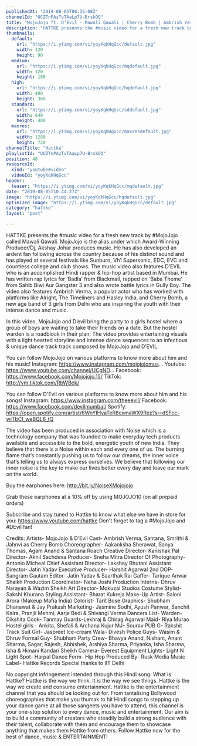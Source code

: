 ```yaml
---
publishedAt: "2019-08-05T06:35:08Z"
channelId: "UCZTnPAzTvTAaLp7U-BrskOQ"
title: "MojoJojo ft. D’Evil - Mawali Qawali | Cherry Bomb | Ambrish Verma  | Desi Hip Hop 2019 | Hattke"
description: "HATTKE presents the #music video for a fresh new track by #MojoJojo called Mawali Qawali. MojoJojo is the alias under which Award-Winning Producer/Dj, Akshay Johar produces music. He has also developed an ardent fan following across the country because of his distinct sound and has played at several festivals like Sunburn, Vh1 Supersonic, EDC, EVC and countless college and club shows. The music video also features D’EVIL who is an accomplished Hindi rapper & hip-hop artist based in Mumbai. He has written rap lyrics for ‘Badla’ from Blackmail, rapped on ‘Baba Theme’ from Sahib Biwi Aur Gangster 3 and also wrote battle lyrics in Gully Boy. The video also features Ambrish Verma, a popular actor who has worked with platforms like Alright, The Timeliners and Hasley India, and Cherry Bomb, a new age band of 3 girls from Delhi who are inspiring the youth with their intense dance and music. \n\nIn this video, MojoJojo and D’evil bring the party to a girls hostel where a group of boys are waiting to take their friends on a date. But the hostel warden is a roadblock in their plan. The video provides entertaining visuals with a light hearted storyline and intense dance sequences to an infectious & unique dance track track composed by MojoJojo and D’EVIL. \n\nYou can follow MojoJojo on various platforms to know more about him and his music! \nInstagram: https://www.instagram.com/mojojojomus... \nYoutube: https://www.youtube.com/channel/UCgND... \nFacebook: https://www.facebook.com/Mojojojo.15/\nTikTok: http://vm.tiktok.com/RbWBek/\n\nYou can follow D'Evil on various platforms to know more about him and his songs! \nInstagram: https://www.instagram.com/theeevil/\nFacebook: https://www.facebook.com/devilmumbai/\nSpotify: https://open.spotify.com/artist/6WnYIHyaTeR8cxmaWX9Rez?si=dSFcc-wiTbCl_weBQL6_tQ\n\nThe video has been produced in association with Noise which is a technology company that was founded to make everyday tech products available and accessible to the bold, energetic youth of new India. They believe that there is a Noise within each and every one of us. The burning flame that’s constantly pushing us to follow our dreams, the inner voice that’s telling us to always express ourselves. We believe that following our inner noise is the key to make our lives better every day and leave our mark on the world. \n\nBuy the earphones here: http://bit.ly/NoiseXMojojojo\n\nGrab these earphones at a 10% off by using MOJOJO10 (on all prepaid orders) \n\nSubscribe and stay tuned to Hattke to know what else we have in store for you: https://www.youtube.com/hattke Don't forget to tag a #MojoJojo and #DEvil fan!\n\nCredits:\nArtists- MojoJojo & D’Evil\nCast- Ambrish Verma, Santana, Smrithi & Jahnvi as Cherry Bomb\nChoreographer- Aakanksha Sherawat, Sanya Thomas, Agam Anand & Santana Roach\nCreative Director- Kanishak Pal\nDirector- Akhil Sachdeva\nProducer- Sneha Mitra\nDirector Of Photography- Antonio Micheal\nChief Assistant Director- Lakshay Bhutani\nAssistant Director- Jatin Yadav\nExecutive Producer- Harshit Agarwal\n2nd DOP- Sangram Gautam\nEditor- Jatin Yadav & Saarthak Rai\nGaffer- Tarique Anwar Shaikh\nProduction Coordinator- Neha Joshi\nProduction Interns- Dhruv Narayan & Wazim Sheikh\nArt Director- Mokuzai Studios \nCostume Stylist- Sakshi Khurana\nStyling Assistant- Bharat Kukreja\nMake-Up Artist- Saloni Arora (Makeup Mafia India)\nColorist- Tarit Bose\nGraphics- Shubham Dhanawat & Jay Prakash\nMarketing- Jasmine Sodhi, Ayush Panwar, Sanchit Kalra, Pranjli Mehmi, Aarja Bedi & Shivangi Verma\nDancers List-\nWarden-Dikshita\nCook- Tanmay\nGuards-Lekhraj & Chirag Agarwal\nMaid- Riya Murao\nHostel girls - Ankita, Shefali & Archana Kujur\nMJ- Sourav\nPUB G- Rakshit\nTrack Suit Girl- Jaspreet\nIce-cream Wala- Divesh\nPolice Guys- Wasim & Dhruv\nFormal Guy- Shubham\nParty Crew- Bhavya Anand, Nishant, Anant Sharma, Sagar, Rajesh, Abhishek, Arshiya Sharma, Priyanka, Isha Sharma, Isha & Himani Kandari\nSheikh\nCamera- Everest Equipment\nLights- Light N Light\nSpot- Harpal\nDance Form- Hip Hop\nProduced By- Rusk Media\nMusic Label- Hattke Records \nSpecial thanks to IIT Delhi \n\nNo copyright infringement intended through this Hindi song.\nWhat is Hattke? Hattke is the way we think. It is the way we see things. Hattke is the way we create and consume entertainment. Hattke is the entertainment channel that you should be looking out for. From tantalising Bollywood choreographies that make you thumak to hit Hindi songs to stepping up your dance game at all those sangeets you have to attend, this channel is your one-stop solution to every dance, music and entertainment. \nOur aim is to build a community of creators who steadily build a strong audience with their talent, collaborate with them and encourage them to showcase anything that makes them Hattke from others.\nFollow Hattke now for the best of dance, music & ENTERTAINMENT!"
thumbnails:
  default:
    url: "https://i.ytimg.com/vi/yoyKqkHqGcc/default.jpg"
    width: 120
    height: 90
  medium:
    url: "https://i.ytimg.com/vi/yoyKqkHqGcc/mqdefault.jpg"
    width: 320
    height: 180
  high:
    url: "https://i.ytimg.com/vi/yoyKqkHqGcc/hqdefault.jpg"
    width: 480
    height: 360
  standard:
    url: "https://i.ytimg.com/vi/yoyKqkHqGcc/sddefault.jpg"
    width: 640
    height: 480
  maxres:
    url: "https://i.ytimg.com/vi/yoyKqkHqGcc/maxresdefault.jpg"
    width: 1280
    height: 720
channelTitle: "Hattke"
playlistId: "UUZTnPAzTvTAaLp7U-BrskOQ"
position: 48
resourceId:
  kind: "youtube#video"
  videoId: "yoyKqkHqGcc"
header:
  teaser: "https://i.ytimg.com/vi/yoyKqkHqGcc/mqdefault.jpg"
date: "2019-08-05T10:44:27Z"
image: "https://i.ytimg.com/vi/yoyKqkHqGcc/hqdefault.jpg"
optimized_image: "https://i.ytimg.com/vi/yoyKqkHqGcc/default.jpg"
category: "hattke"
layout: "post"

---
```

HATTKE presents the #music video for a fresh new track by #MojoJojo called Mawali Qawali. MojoJojo is the alias under which Award-Winning Producer/Dj, Akshay Johar produces music. He has also developed an ardent fan following across the country because of his distinct sound and has played at several festivals like Sunburn, Vh1 Supersonic, EDC, EVC and countless college and club shows. The music video also features D’EVIL who is an accomplished Hindi rapper & hip-hop artist based in Mumbai. He has written rap lyrics for ‘Badla’ from Blackmail, rapped on ‘Baba Theme’ from Sahib Biwi Aur Gangster 3 and also wrote battle lyrics in Gully Boy. The video also features Ambrish Verma, a popular actor who has worked with platforms like Alright, The Timeliners and Hasley India, and Cherry Bomb, a new age band of 3 girls from Delhi who are inspiring the youth with their intense dance and music. 

In this video, MojoJojo and D’evil bring the party to a girls hostel where a group of boys are waiting to take their friends on a date. But the hostel warden is a roadblock in their plan. The video provides entertaining visuals with a light hearted storyline and intense dance sequences to an infectious & unique dance track track composed by MojoJojo and D’EVIL. 

You can follow MojoJojo on various platforms to know more about him and his music! 
Instagram: https://www.instagram.com/mojojojomus... 
Youtube: https://www.youtube.com/channel/UCgND... 
Facebook: https://www.facebook.com/Mojojojo.15/
TikTok: http://vm.tiktok.com/RbWBek/

You can follow D'Evil on various platforms to know more about him and his songs! 
Instagram: https://www.instagram.com/theeevil/
Facebook: https://www.facebook.com/devilmumbai/
Spotify: https://open.spotify.com/artist/6WnYIHyaTeR8cxmaWX9Rez?si=dSFcc-wiTbCl_weBQL6_tQ

The video has been produced in association with Noise which is a technology company that was founded to make everyday tech products available and accessible to the bold, energetic youth of new India. They believe that there is a Noise within each and every one of us. The burning flame that’s constantly pushing us to follow our dreams, the inner voice that’s telling us to always express ourselves. We believe that following our inner noise is the key to make our lives better every day and leave our mark on the world. 

Buy the earphones here: http://bit.ly/NoiseXMojojojo

Grab these earphones at a 10% off by using MOJOJO10 (on all prepaid orders) 

Subscribe and stay tuned to Hattke to know what else we have in store for you: https://www.youtube.com/hattke Don't forget to tag a #MojoJojo and #DEvil fan!

Credits:
Artists- MojoJojo & D’Evil
Cast- Ambrish Verma, Santana, Smrithi & Jahnvi as Cherry Bomb
Choreographer- Aakanksha Sherawat, Sanya Thomas, Agam Anand & Santana Roach
Creative Director- Kanishak Pal
Director- Akhil Sachdeva
Producer- Sneha Mitra
Director Of Photography- Antonio Micheal
Chief Assistant Director- Lakshay Bhutani
Assistant Director- Jatin Yadav
Executive Producer- Harshit Agarwal
2nd DOP- Sangram Gautam
Editor- Jatin Yadav & Saarthak Rai
Gaffer- Tarique Anwar Shaikh
Production Coordinator- Neha Joshi
Production Interns- Dhruv Narayan & Wazim Sheikh
Art Director- Mokuzai Studios 
Costume Stylist- Sakshi Khurana
Styling Assistant- Bharat Kukreja
Make-Up Artist- Saloni Arora (Makeup Mafia India)
Colorist- Tarit Bose
Graphics- Shubham Dhanawat & Jay Prakash
Marketing- Jasmine Sodhi, Ayush Panwar, Sanchit Kalra, Pranjli Mehmi, Aarja Bedi & Shivangi Verma
Dancers List-
Warden-Dikshita
Cook- Tanmay
Guards-Lekhraj & Chirag Agarwal
Maid- Riya Murao
Hostel girls - Ankita, Shefali & Archana Kujur
MJ- Sourav
PUB G- Rakshit
Track Suit Girl- Jaspreet
Ice-cream Wala- Divesh
Police Guys- Wasim & Dhruv
Formal Guy- Shubham
Party Crew- Bhavya Anand, Nishant, Anant Sharma, Sagar, Rajesh, Abhishek, Arshiya Sharma, Priyanka, Isha Sharma, Isha & Himani Kandari
Sheikh
Camera- Everest Equipment
Lights- Light N Light
Spot- Harpal
Dance Form- Hip Hop
Produced By- Rusk Media
Music Label- Hattke Records 
Special thanks to IIT Delhi 

No copyright infringement intended through this Hindi song.
What is Hattke? Hattke is the way we think. It is the way we see things. Hattke is the way we create and consume entertainment. Hattke is the entertainment channel that you should be looking out for. From tantalising Bollywood choreographies that make you thumak to hit Hindi songs to stepping up your dance game at all those sangeets you have to attend, this channel is your one-stop solution to every dance, music and entertainment. 
Our aim is to build a community of creators who steadily build a strong audience with their talent, collaborate with them and encourage them to showcase anything that makes them Hattke from others.
Follow Hattke now for the best of dance, music & ENTERTAINMENT!